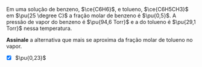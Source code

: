 Em uma solução de benzeno, $\ce{C6H6}$, e tolueno, $\ce{C6H5CH3}$ em $\pu{25 \degree C}$ a fração molar de benzeno é $\pu{0,5}$. A pressão de vapor do benzeno é $\pu{94,6 Torr}$ e a do tolueno é $\pu{29,1 Torr}$ nessa temperatura.

**Assinale** a alternativa que mais se aproxima da fração molar de tolueno no vapor.

- [x] $\pu{0,23}$

